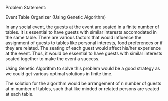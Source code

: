 Problem Statement:

Event Table Organizer (Using Genetic Algorithm)

In any social event, the guests at the event are seated in a finite number of tables. 
It is essential to have guests with similar interests accomodated in the same table.
There are various factors that would influence the assignment of guests to tables like personal interests, food preferences or if they are related. 
The seating of each guest would affect his/her experience at the event. Thus, it would be essential to have guests with similar interests seated together to make the event a success.

Using Genetic Algorithm to solve this problem would be a good strategy as we could get various optimal solutions in finite time.

The solution for the algorithm would be arrangement of n number of guests at m number of tables, such that like minded or related persons are seated at each table.

